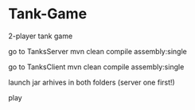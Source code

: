 # Tank-Game
2-player tank game

go to TanksServer
mvn clean compile assembly:single

go to TanksClient
mvn clean compile assembly:single

launch jar arhives in both folders (server one first!)

play
